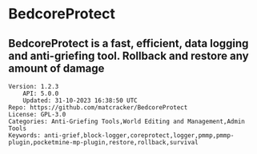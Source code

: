 # BedcoreProtect
## BedcoreProtect is a fast, efficient, data logging and anti-griefing tool. Rollback and restore any amount of damage
```properties
Version: 1.2.3
    API: 5.0.0
    Updated: 31-10-2023 16:38:50 UTC
Repo: https://github.com/matcracker/BedcoreProtect
License: GPL-3.0
Categories: Anti-Griefing Tools,World Editing and Management,Admin Tools
Keywords: anti-grief,block-logger,coreprotect,logger,pmmp,pmmp-plugin,pocketmine-mp-plugin,restore,rollback,survival
```